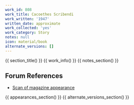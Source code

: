 ```yaml
---
work_id: 808
work_title: Cacoethes Scribendi
work_written: '1947'
written_date: approximate
work_collected: 'yes'
work_category: Story
notes: null
icon: material/book
alternate_versions: []
---
```


{{ section_title() }}
{{ work_info() }}
{{ notes_section() }}
## Forum References
- [Scan of magazine appearance](https://bukowskiforum.com/showthread.php?t=1058)

{{ appearances_section() }}
{{ alternate_versions_section() }}